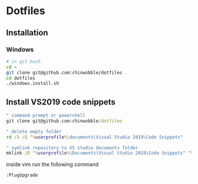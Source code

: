 # Dotfiles

## Installation
### Windows
```bash
# in git bash
cd ~
git clone git@github.com:chinwobble/dotfiles
cd dotfiles
./windows.install.sh
```
## Install VS2019 code snippets
```cmd
" command prompt or powershell
git clone git@github.com:chinwobble/dotfiles

" delete empty folder
rd /S /Q "%userprofile%\documents\Visual Studio 2019\Code Snippets"

" symlink repository to VS studio documents folder
mklink /D "%userprofile%\Documents\Visual Studio 2019\Code Snippets" "%CD%\dotfiles\documents\Visual Studio 2019\Code Snippets"
```

inside vim run the following command
```bash
:PlugUpgrade
```
